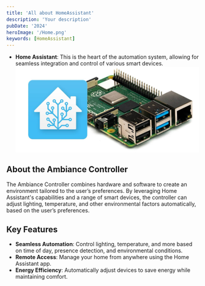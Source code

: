```yaml
---
title: 'All about HomeAssistant'
description: 'Your description'
pubDate: '2024'
heroImage: '/Home.png'
keywords: [HomeAssistant]
---
```


- **Home Assistant**: This is the heart of the automation system, allowing for seamless integration and control of various smart devices.
![alt text](./images/home-assistant/Home-Assistant.jpg)
## About the Ambiance Controller

The Ambiance Controller combines hardware and software to create an environment tailored to the user’s preferences. By leveraging Home Assistant's capabilities and a range of smart devices, the controller can adjust lighting, temperature, and other environmental factors automatically, based on the user’s preferences.

## Key Features

- **Seamless Automation**: Control lighting, temperature, and more based on time of day, presence detection, and environmental conditions.
- **Remote Access**: Manage your home from anywhere using the Home Assistant app.
- **Energy Efficiency**: Automatically adjust devices to save energy while maintaining comfort.

